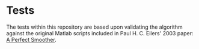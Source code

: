 # Tests

The tests within this repository are based upon validating the algorithm against the original Matlab scripts included in Paul H. C. Eilers' 2003 paper: [A Perfect Smoother](https://pubs.acs.org/doi/10.1021/ac034173t). 